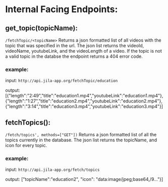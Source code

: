 # Internal Facing Endpoints:

  ## get_topic(topicName):
  ```/fetchTopic/<topicName>```
  Returns a json formatted list of all videos with the topic that was specified in the url. The json list returns the videoId, videoName, 
  youtubeLink, and the videoLength of a video. If the topic is not a valid topic in the databse the endpoint returns a 404 error code.

  ### example:

  input: ``http://api.jila-app.org/fetchTopic/education``
  
  output: [{"length":"2:49","title":"education1.mp4","youtubeLink":"education1.mp4"},  
            {"length":"1:27","title":"education2.mp4","youtubeLink":"education2.mp4"},
            {"length":"3:14","title":"education3.mp4","youtubeLink":"education3.mp4"}]

  ## fetchTopics():
  ```/fetch/topics', methods=["GET"])```
  Returns a json formatted list of all the topics currently in the database. The json list returns the topicName, and icon for every topic.
    
    
  ### example:

  input: `http://api.jila-app.org/fetch/topics`


  output: ["topicName":"education2", "icon": "data:image/jpeg;base64,/9..."}]      
